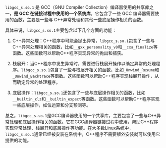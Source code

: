 `libgcc_s.so.1` 是 GCC（GNU Compiler Collection）编译器使用的共享库之一，**是 GCC 在链接过程中使用的一个系统库**。它包含了一些 GCC 编译器需要使用的函数，主要是一些与 C++异常处理和其他一些底层操作相关的函数。

具体来说，`libgcc_s.so.1`主要包含以下几个方面的功能：

1.  C++异常处理：C++程序中可能会抛出异常，`libgcc_s.so.1`包含了一些与C++异常处理相关的函数，比如`__gxx_personality_v0`和`__cxa_finalize`等函数。这些函数可以帮助C++程序实现异常的抛出和捕获。
    
2.  栈展开：当C++程序中发生异常时，需要进行栈展开操作以确定异常的处理程序。`libgcc_s.so.1`包含了一些与栈展开相关的函数，比如`_Unwind_Resume`和`_Unwind_Backtrace`等函数。这些函数可以帮助C++程序实现栈展开操作，从而确定异常的处理程序。
    
3.  底层操作：`libgcc_s.so.1`还包含了一些与底层操作相关的函数，比如`__builtin_clz`和`__builtin_expect`等函数。这些函数可以帮助C++程序实现一些底层操作，如位运算和分支预测等。
    

总之，`libgcc_s.so.1`是GCC编译器使用的一个共享库，主要包含了一些与C++异常处理和底层操作相关的函数。它在GCC编译器链接过程中使用，帮助C++程序实现异常处理、栈展开和底层操作等功能。在大多数Linux系统中，`libgcc_s.so.1`通常已经被安装在系统中，C++程序不需要额外安装就可以使用它提供的功能。